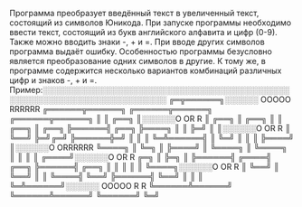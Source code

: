 Программа преобразует введённый текст в увеличенный текст, состоящий из символов Юникода.
При запуске программы необходимо ввести текст, состоящий из букв английского алфавита и цифр (0-9). Также можно вводить знаки -, + и =. При вводе других символов программа выдаёт ошибку.
Особенностью программы безусловно является преобразование одних символов в другие. К тому же, в программе содержится несколько вариантов комбинаций различных цифр и знаков -, + и =. Пример:░░░░░░░░░░░░░░░░░░░░░░░░░░░░░░░░░░░░░░░░░░░░░░░░░░░░░░░░░░░░░░░░░░░░░░░░
╔═╦══════╗░░░░░░ OOOOO RRRRRR        ╔══════╦══════╗      ╔══════╦══════╗      ╔══════╦══════╗
║ ║ ╔══╗ ║░░░░░░O     OR     R       ║ ╔══╗ ║ ╔══╗ ║      ║ ╔══╗ ║ ╔══╗ ╠══════╣ ╔══╗ ╠════╗ ║
║ ╠═╝  ║ ║░░░░░░O     OR     R       ║ ╚══╝ ╠═╝╔═╝ ╠══════╬═╝  ║ ║ ║  ╚═╩══════╣ ║  ╚═╝    ║ ║
║ ╠════╝ ║░░░░░░O     ORRRRRR        ╚════╗ ║  ╚═╗ ║      ╠════╝ ║ ╚════╗      ║ ╚════╗    ║ ║
║ ║ ╔════╝░░░░░░O     OR   R         ╔═╗  ║ ╠═╗  ║ ╠══════╣ ╔════╣ ╔══╗ ╠══════╣ ╔══╗ ║    ║ ║
║ ║ ╚════╗░░░░░░O     OR    R        ║ ╚══╝ ║ ╚══╝ ║      ║ ╚════╣ ╚══╝ ╠══════╣ ╚══╝ ║    ║ ║
╚═╩══════╝░░░░░░ OOOOO R     R       ╚══════╩══════╝      ╚══════╩══════╝      ╚══════╝    ╚═╝
